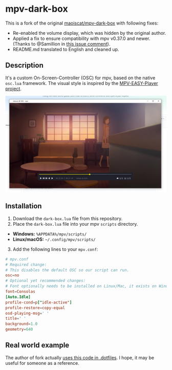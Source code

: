 # mpv-dark-box

This is a fork of the original [maoiscat/mpv-dark-box](https://github.com/maoiscat/mpv-dark-box) with following fixes:

* Re-enabled the volume display, which was hidden by the original author.
* Applied a fix to ensure compatibility with mpv v0.37.0 and newer. (Thanks to @Samillion in [this issue comment](https://github.com/0dist/oscc/issues/6#issuecomment-2387559031)).
* README.md translated to English and cleaned up.

## Description

It's a custom On-Screen-Controller (OSC) for mpv, based on the native `osc.lua` framework. The visual style is inspired by the [MPV-EASY-Player project](https://github.com/422658476/MPV-EASY-Player/blob/master/mpv-easy-data/osc-style/osc-potplayer-box-knob-or-bar-0.lua).

![Preview](preview.webp)

## Installation

1. Download the `dark-box.lua` file from this repository.
2. Place the `dark-box.lua` file into your mpv `scripts` directory.
  * **Windows:** `%APPDATA%/mpv/scripts/`
  * **Linux/macOS:** `~/.config/mpv/scripts/`
3. Add the following lines to your `mpv.conf`:

```conf
# mpv.conf
# Required change:
# This disables the default OSC so our script can run.
osc=no
# Optional yet recommended changes:
# Font optionally needs to be installed on Linux/Mac, it exists on Windows by default
font=Consolas
[Auto.Idle]
profile-cond=p["idle-active"]
profile-restore=copy-equal
osd-playing-msg=' '
title=' '
background=1.0
geometry=640
```

## Real world example

The author of fork actually [uses this code in .dotfiles](https://github.com/Mayurifag/.dotfiles/tree/master/dot_config/mpv).
I hope, it may be useful for someone as a reference.
